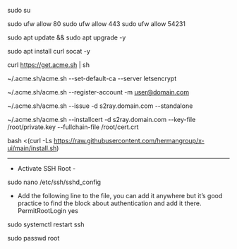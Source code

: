 sudo su

sudo ufw allow 80
sudo ufw allow 443
sudo ufw allow 54231

sudo apt update && sudo apt upgrade -y

sudo apt install curl socat -y

curl https://get.acme.sh | sh

~/.acme.sh/acme.sh --set-default-ca --server letsencrypt

~/.acme.sh/acme.sh --register-account -m user@domain.com

~/.acme.sh/acme.sh --issue -d s2ray.domain.com --standalone

~/.acme.sh/acme.sh --installcert -d s2ray.domain.com --key-file /root/private.key --fullchain-file /root/cert.crt

bash <(curl -Ls https://raw.githubusercontent.com/hermangroup/x-ui/main/install.sh)

- - - -
- Activate SSH Root -

sudo nano /etc/ssh/sshd_config

- Add the following line to the file, you can add it anywhere but it’s good practice to find the block about authentication and add it there.
PermitRootLogin yes

sudo systemctl restart ssh

sudo passwd root

